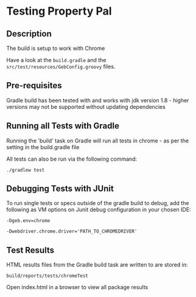 # Testing Property Pal

## Description

The build is setup to work with Chrome 

Have a look at the `build.gradle` and the `src/test/resources/GebConfig.groovy` files.

## Pre-requisites

Gradle build has been tested with and works with jdk version 1.8 - higher versions may not be supported without updating dependencies

## Running all Tests with Gradle

Running the 'build' task on Gradle will run all tests in chrome - as per the setting in the build.gradle file

All tests can also be run via the following command: 

`./gradlew test`

## Debugging Tests with JUnit

To run single tests or specs outside of the gradle build to debug, add the following as VM options on Junit debug configuration in your chosen IDE:

`-Dgeb.env=chrome`

`-Dwebdriver.chrome.driver='PATH_TO_CHROMEDRIVER'`

## Test Results

HTML results files from the Gradle build task are written to are stored in:

`build/reports/tests/chromeTest`

Open index.html in a browser to view all package results
    
